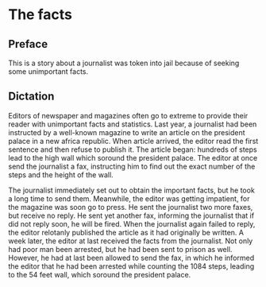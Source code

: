 # The facts

## Preface

This is a story about a journalist was token into jail because of seeking some unimportant facts.

## Dictation

Editors of newspaper and magazines often go to extreme to provide their reader with unimportant facts and statistics. Last year, a journalist had been instructed by a well-known magazine to write an article on the president palace in a new africa republic. When article arrived, the editor read the first sentence and then refuse to publish it. The article began: hundreds of steps lead to the high wall which soround the president palace. The editor at once send the journalist a fax, instructing him to find out the exact number of the steps and the height of the wall.

The journalist immediately set out to obtain the important facts, but he took a long time to send them. Meanwhile, the editor was getting impatient, for the magazine was soon go to press. He sent the journalist two more faxes, but receive no reply. He sent yet another fax, informing the journalist that if did not reply soon, he will be fired. When the journalist again failed to reply, the editor relotanly published the article as it had originally be written. A week later, the editor at last received the facts from the journalist. Not only had poor man been arrested, but he had been sent to prison as well. However, he had at last been allowed to send the fax, in which he informed the editor that he had been arrested while counting the 1084 steps, leading to the 54 feet wall, which soround the president palace.




